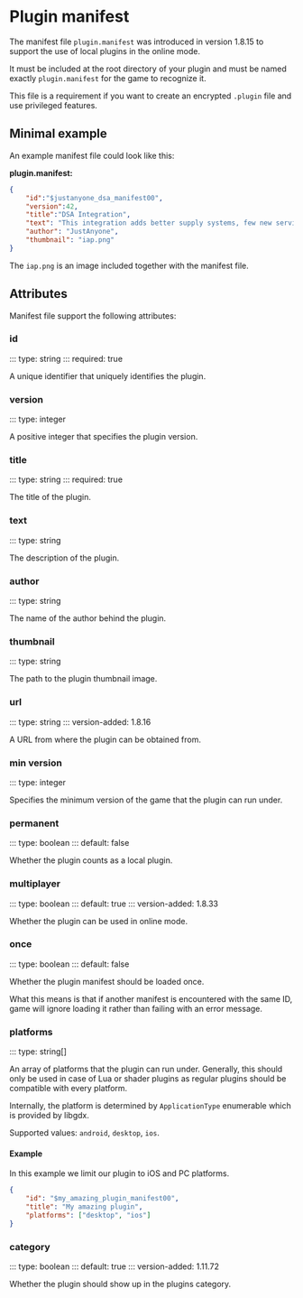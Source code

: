 # Plugin manifest

The manifest file `plugin.manifest` was introduced in version 1.8.15 to support
the use of local plugins in the online mode.

It must be included at the root directory of your plugin and must be named exactly `plugin.manifest` for the game to recognize it.

This file is a requirement if you want to create an encrypted `.plugin` file and use privileged features.

## Minimal example

An example manifest file could look like this:

**plugin.manifest:**
```json
{
    "id":"$justanyone_dsa_manifest00",
    "version":42,
    "title":"DSA Integration",
    "text": "This integration adds better supply systems, few new service cars, a new road which is faster and cheaper, a new disaster, DSA flags, new buildings, a lot of events, a space dimension to explore, new methods to earn money and much more.",
    "author": "JustAnyone",
    "thumbnail": "iap.png"
}
```

The `iap.png` is an image included together with the manifest file.

## Attributes

Manifest file support the following attributes:

### id
::: type: string
::: required: true

A unique identifier that uniquely identifies the plugin.

### version
::: type: integer

A positive integer that specifies the plugin version.

### title
::: type: string
::: required: true

The title of the plugin.

### text
::: type: string

The description of the plugin.

### author
::: type: string

The name of the author behind the plugin.

### thumbnail
::: type: string

The path to the plugin thumbnail image.

### url
::: type: string
::: version-added: 1.8.16

A URL from where the plugin can be obtained from.

### min version
::: type: integer

Specifies the minimum version of the game that the plugin can run under.

### permanent
::: type: boolean
::: default: false

Whether the plugin counts as a local plugin.

### multiplayer
::: type: boolean
::: default: true
::: version-added: 1.8.33

Whether the plugin can be used in online mode.

### once
::: type: boolean
::: default: false

Whether the plugin manifest should be loaded once.

What this means is that if another manifest is encountered with the same ID, game will ignore loading it
rather than failing with an error message.

### platforms
::: type: string[]

An array of platforms that the plugin can run under. Generally, this should only be used in case of
Lua or shader plugins as regular plugins should be compatible with every platform.

Internally, the platform is determined by `ApplicationType` enumerable which is provided by libgdx.

Supported values: `android`, `desktop`, `ios`.

#### Example

In this example we limit our plugin to iOS and PC platforms.

```json
{
    "id": "$my_amazing_plugin_manifest00",
    "title": "My amazing plugin",
    "platforms": ["desktop", "ios"]
}
```

### category
::: type: boolean
::: default: true
::: version-added: 1.11.72

Whether the plugin should show up in the plugins category.

